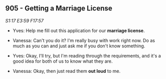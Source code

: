 905 - Getting a Marriage License
--------------------------------
_S1:17 E3:59 F17:57_

*  Yves: Help me fill out this application for our **marriage license**.
  
*  Vanessa: Can't you do it? I'm really busy with work right now. Do as much as you can and just ask me if you don't know something.
  
*  Yves: Okay, I'll try, but I'm reading through the requirements, and it's a good idea for both of us to know what they are.
  
*  Vanessa: Okay, then just read them **out loud** to me.
